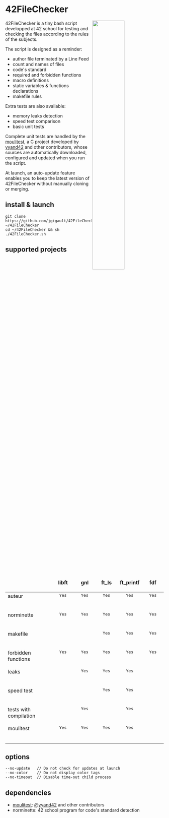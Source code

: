 # 42FileChecker

<img align="right"  src="http://i.imgur.com/zvqJlnu.png" width="45%" />42FileChecker is a tiny bash script developped at 42 school for testing and checking the files according to the rules of the subjects.

The script is designed as a reminder:
* author file terminated by a Line Feed
* count and names of files
* code's standard
* required and forbidden functions
* macro definitions
* static variables & functions declarations
* makefile rules

Extra tests are also available:
* memory leaks detection
* speed test comparison
* basic unit tests

Complete unit tests are handled by the [moulitest](https://github.com/yyang42/moulitest), a C project developed by [yyand42](https://github.com/yyang42) and other contributors, whose sources are automatically downloaded, configured and updated when you run the script.

At launch, an auto-update feature enables you to keep the latest version of 42FileChecker without manually cloning or merging. 

## install & launch
	git clone https://github.com/jgigault/42FileChecker ~/42FileChecker
	cd ~/42FileChecker && sh ./42FileChecker.sh

## supported projects

<table width="100%">
<thead>
<tr>
<td width="30%" height="60px"></td>
<td width="14%" align="center" cellpadding="0">
<strong>libft</strong>
</td>
<td width="14%" align="center" cellpadding="0">
<strong>gnl</strong>
</td>
<td width="14%" align="center" cellpadding="0">
<strong size="5">ft_ls</strong></ins>
</td>
<td width="14%" align="center" cellpadding="0">
<strong>ft_printf</strong>
</td>
<td width="14%" align="center" cellpadding="0">
<strong>fdf</strong>
</td>
</tr>
</thead>
<tbody>
<tr>
<td valign="top" height="60px">auteur</td>
<td valign="top" align="center"><kbd>Yes</kbd></td>
<td valign="top" align="center"><kbd>Yes</kbd></td>
<td valign="top" align="center"><kbd>Yes</kbd></td>
<td valign="top" align="center"><kbd>Yes</kbd></td>
<td valign="top" align="center"><kbd>Yes</kbd></td>
</tr>
<tr>
<td valign="top" height="60px">norminette</td>
<td valign="top" align="center"><kbd>Yes</kbd></td>
<td valign="top" align="center"><kbd>Yes</kbd></td>
<td valign="top" align="center"><kbd>Yes</kbd></td>
<td valign="top" align="center"><kbd>Yes</kbd></td>
<td valign="top" align="center"><kbd>Yes</kbd></td>
</tr>
<tr>
<td valign="top" height="60px">makefile</td>
<td></td>
<td></td>
<td valign="top" align="center"><kbd>Yes</kbd></td>
<td valign="top" align="center"><kbd>Yes</kbd></td>
<td valign="top" align="center"><kbd>Yes</kbd></td>
</tr>
<tr>
<td valign="top" height="60px">forbidden functions</td>
<td valign="top" align="center"><kbd>Yes</kbd></td>
<td valign="top" align="center"><kbd>Yes</kbd></td>
<td valign="top" align="center"><kbd>Yes</kbd></td>
<td valign="top" align="center"><kbd>Yes</kbd></td>
<td valign="top" align="center"><kbd>Yes</kbd></td>
</tr>
<tr>
<td valign="top" height="60px">leaks</td>
<td valign="top" align="center"></td>
<td valign="top" align="center"><kbd>Yes</kbd></td>
<td valign="top" align="center"><kbd>Yes</kbd></td>
<td valign="top" align="center"><kbd>Yes</kbd></td>
<td valign="top" align="center"></td>
</tr>
<tr>
<td valign="top" height="60px">speed test</td>
<td valign="top" align="center"></td>
<td valign="top" align="center"></td>
<td valign="top" align="center"><kbd>Yes</kbd></td>
<td valign="top" align="center"><kbd>Yes</kbd></td>
<td valign="top" align="center"></td>
</tr>
<tr>
<td valign="top" height="60px">tests with compilation</td>
<td valign="top" align="center"></td>
<td valign="top" align="center"><kbd>Yes</kbd></td>
<td valign="top" align="center"></td>
<td valign="top" align="center"><kbd>Yes</kbd></td>
<td valign="top" align="center"></td>
</tr>
<tr>
<td valign="top" height="60px">moulitest</td>
<td valign="top" align="center"><kbd>Yes</kbd></td>
<td valign="top" align="center"><kbd>Yes</kbd></td>
<td valign="top" align="center"><kbd>Yes</kbd></td>
<td valign="top" align="center"><kbd>Yes</kbd></td>
<td valign="top" align="center"></td>
</tr>
</tbody>
</table>

## options
	--no-update   // Do not check for updates at launch
	--no-color    // Do not display color tags
	--no-timeout  // Disable time-out child process

## dependencies
* [moulitest](https://github.com/yyang42/moulitest): [@yyand42](https://github.com/yyang42) and other contributors
* norminette: 42 school program for code's standard detection